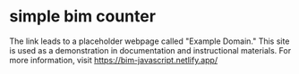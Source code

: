 # simple bim counter

The link leads to a placeholder webpage called "Example Domain." This site is used as a demonstration in documentation and instructional materials. For more information,
visit https://bim-javascript.netlify.app/
